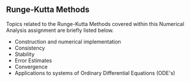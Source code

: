 ## Runge-Kutta Methods

Topics related to the Runge-Kutta Methods covered within this Numerical Analysis assignment are briefly listed below.
<UL>
  <LI>Construction and numerical implementation</LI>
  <LI>Consistency</LI>
  <LI>Stability</LI>
  <LI>Error Estimates</LI>
  <LI>Convergence</LI>
  <LI>Applications to systems of Ordinary Differential Equations (ODE's)</LI>
</UL>
